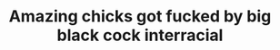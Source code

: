 ---
layout: post
title: Amazing chicks got fucked by big black cock interracial
duration: '05:11'
view: 260
rate: 2
video: 'https://flashservice.xvideos.com/embedframe/21599487'
category: 
 - black
tags: 
 - big-black-cock
priority: 0.9
changefreq: daily
---